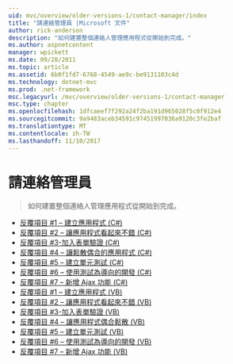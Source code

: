 ```yaml
---
uid: mvc/overview/older-versions-1/contact-manager/index
title: "請連絡管理員 |Microsoft 文件"
author: rick-anderson
description: "如何建置整個連絡人管理應用程式從開始到完成。"
ms.author: aspnetcontent
manager: wpickett
ms.date: 09/28/2011
ms.topic: article
ms.assetid: 6b0f1fd7-6768-4549-ae9c-be9131103c4d
ms.technology: dotnet-mvc
ms.prod: .net-framework
msc.legacyurl: /mvc/overview/older-versions-1/contact-manager
msc.type: chapter
ms.openlocfilehash: 1dfcaeef7f292a24f2ba191d965028f5c0f912e4
ms.sourcegitcommit: 9a9483aceb34591c97451997036a9120c3fe2baf
ms.translationtype: MT
ms.contentlocale: zh-TW
ms.lasthandoff: 11/10/2017
---
```

<a name="contact-manager"></a>請連絡管理員
====================
> 如何建置整個連絡人管理應用程式從開始到完成。


- [反覆項目 #1 – 建立應用程式 (C#)](iteration-1-create-the-application-cs.md)
- [反覆項目 #2 – 讓應用程式看起來不錯 (C#)](iteration-2-make-the-application-look-nice-cs.md)
- [反覆項目 #3-加入表單驗證 (C#)](iteration-3-add-form-validation-cs.md)
- [反覆項目 #4 – 讓鬆散偶合的應用程式 (C#)](iteration-4-make-the-application-loosely-coupled-cs.md)
- [反覆項目 #5 – 建立單元測試 (C#)](iteration-5-create-unit-tests-cs.md)
- [反覆項目 #6 – 使用測試為導向的開發 (C#)](iteration-6-use-test-driven-development-cs.md)
- [反覆項目 #7 – 新增 Ajax 功能 (C#)](iteration-7-add-ajax-functionality-cs.md)
- [反覆項目 #1 – 建立應用程式 (VB)](iteration-1-create-the-application-vb.md)
- [反覆項目 #2 – 讓應用程式看起來不錯 (VB)](iteration-2-make-the-application-look-nice-vb.md)
- [反覆項目 #3-加入表單驗證 (VB)](iteration-3-add-form-validation-vb.md)
- [反覆項目 #4 – 讓應用程式偶合鬆散 (VB)](iteration-4-make-the-application-loosely-coupled-vb.md)
- [反覆項目 #5 – 建立單元測試 (VB)](iteration-5-create-unit-tests-vb.md)
- [反覆項目 #6 – 使用測試為導向的開發 (VB)](iteration-6-use-test-driven-development-vb.md)
- [反覆項目 #7 – 新增 Ajax 功能 (VB)](iteration-7-add-ajax-functionality-vb.md)
